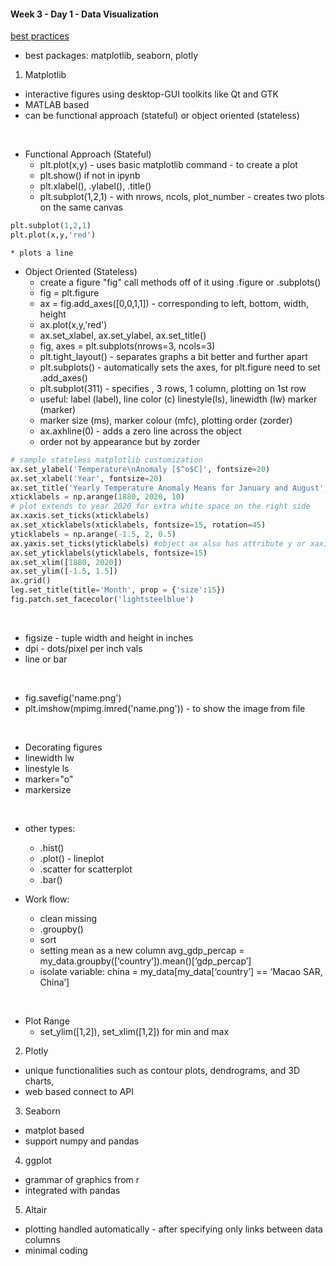 #### Week 3 - Day 1 - Data Visualization

[best practices](https://www.gooddata.com/blog/5-data-visualization-best-practices/)

* best packages: matplotlib, seaborn, plotly

1. Matplotlib
* interactive figures using desktop-GUI toolkits like Qt and GTK
* MATLAB based
* can be functional approach (stateful) or object oriented (stateless)
<br>

* Functional Approach (Stateful)
    * plt.plot(x,y) - uses basic matplotlib command - to create a plot
    * plt.show() if not in ipynb
    * plt.xlabel(), .ylabel(), .title()
    * plt.subplot(1,2,1) - with nrows, ncols, plot_number - creates two plots on the same canvas
```python
plt.subplot(1,2,1)
plt.plot(x,y,'red')
```
    * plots a line 

* Object Oriented (Stateless)
    * create a figure "fig" call methods off of it using .figure or .subplots()
    * fig = plt.figure
    * ax = fig.add_axes([0,0,1,1]) - corresponding to left, bottom, width, height
    * ax.plot(x,y,'red')
    * ax.set_xlabel, ax.set_ylabel, ax.set_title()
    * fig, axes = plt.subplots(nrows=3, ncols=3)
    * plt.tight_layout() - separates graphs a bit better and further apart
    * plt.subplots() - automatically sets the axes, for plt.figure need to set .add_axes()
    * plt.subplot(311) - specifies , 3 rows, 1 column, plotting on 1st row 
    * useful: label (label), line color (c) linestyle(ls), linewidth (lw) marker (marker)
    * marker size (ms), marker colour (mfc), plotting order (zorder)
    * ax.axhline(0) - adds a zero line across the object
    * order not by appearance but by zorder

```python
# sample stateless matplotlib customization
ax.set_ylabel('Temperature\nAnomaly [$^o$C]', fontsize=20)
ax.set_xlabel('Year', fontsize=20)
ax.set_title('Yearly Temperature Anomaly Means for January and August', fontsize=24, y=1.05)
xticklabels = np.arange(1880, 2020, 10) 
# plot extends to year 2020 for extra white space on the right side
ax.xaxis.set_ticks(xticklabels)
ax.set_xticklabels(xticklabels, fontsize=15, rotation=45)
yticklabels = np.arange(-1.5, 2, 0.5)
ax.yaxis.set_ticks(yticklabels) #object ax also has attribute y or xaxis - tick locations/labels are managed
ax.set_yticklabels(yticklabels, fontsize=15)
ax.set_xlim([1880, 2020])
ax.set_ylim([-1.5, 1.5])
ax.grid()
leg.set_title(title='Month', prop = {'size':15})
fig.patch.set_facecolor('lightsteelblue')
```


<br>

* figsize - tuple width and height in inches
* dpi - dots/pixel per inch  vals
* line or bar

<br>

* fig.savefig('name.png')
* plt.imshow(mpimg.imred('name.png')) - to show the image from file 

<br>

* Decorating figures
* linewidth lw
* linestyle ls
* marker="o"
* markersize 

<br>

* other types:
    * .hist()
    * .plot() - lineplot
    * .scatter for scatterplot
    * .bar() 

* Work flow:
    * clean missing
    * .groupby()
    * sort
    * setting mean as a new column avg_gdp_percap = my_data.groupby([‘country’]).mean()[‘gdp_percap’]
    * isolate variable: china = my_data[my_data[‘country’] == ‘Macao SAR, China’]


<br>

* Plot Range
    * set_ylim([1,2]), set_xlim([1,2]) for min and max 

2. Plotly
* unique functionalities such as contour plots, dendrograms, and 3D charts,
* web based connect to API

3. Seaborn
* matplot based
* support numpy and pandas

4. ggplot
* grammar of graphics from r
* integrated with pandas

5. Altair 
* plotting handled automatically - after specifying only links between data columns
* minimal coding